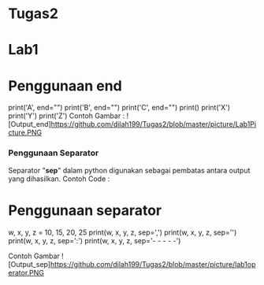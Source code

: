 # Tugas2
# Lab1
# Penggunaan end
print('A', end="")
print('B', end="")
print('C', end="")
print()
print('X')
print('Y')
print('Z')
 Contoh Gambar :
![Output_end]https://github.com/dilah199/Tugas2/blob/master/picture/Lab1Picture.PNG

### Penggunaan Separator
Separator "**sep**" dalam python digunakan sebagai pembatas antara output yang dihasilkan.
 Contoh Code :

# Penggunaan separator
w, x, y, z = 10, 15, 20, 25
print(w, x, y, z, sep=',')
print(w, x, y, z, sep='')
print(w, x, y, z, sep=':')
print(w, x, y, z, sep='- - - - -')

 Contoh Gambar
![Output_sep]https://github.com/dilah199/Tugas2/blob/master/picture/lab1operator.PNG
